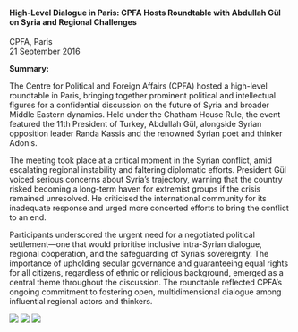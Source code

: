 <h4>High-Level Dialogue in Paris: CPFA Hosts Roundtable with Abdullah Gül on Syria and Regional Challenges</h4>

CPFA, Paris  
21 September 2016

<b>Summary:</b>

The Centre for Political and Foreign Affairs (CPFA) hosted a high-level roundtable in Paris, bringing together prominent political and intellectual figures for a confidential discussion on the future of Syria and broader Middle Eastern dynamics. Held under the Chatham House Rule, the event featured the 11th President of Turkey, Abdullah Gül, alongside Syrian opposition leader Randa Kassis and the renowned Syrian poet and thinker Adonis.

The meeting took place at a critical moment in the Syrian conflict, amid escalating regional instability and faltering diplomatic efforts. President Gül voiced serious concerns about Syria’s trajectory, warning that the country risked becoming a long-term haven for extremist groups if the crisis remained unresolved. He criticised the international community for its inadequate response and urged more concerted efforts to bring the conflict to an end.

Participants underscored the urgent need for a negotiated political settlement—one that would prioritise inclusive intra-Syrian dialogue, regional cooperation, and the safeguarding of Syria’s sovereignty. The importance of upholding secular governance and guaranteeing equal rights for all citizens, regardless of ethnic or religious background, emerged as a central theme throughout the discussion. The roundtable reflected CPFA’s ongoing commitment to fostering open, multidimensional dialogue among influential regional actors and thinkers.

![](69.jpg)
![](70.jpeg)
![](71.jpg)
<p></p>

